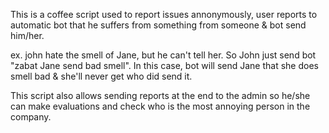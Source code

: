 This is a coffee script used to report issues annonymously, user reports to automatic bot that he suffers from something from someone & bot send him/her.

ex. 
john hate the smell of Jane, but he can't tell her. So John just send bot "zabat Jane send bad smell".
In this case, bot will send Jane that she does smell bad & she'll never get who did send it.

This script also allows sending reports at the end to the admin so he/she can make evaluations and check who is the most annoying person in the company.
